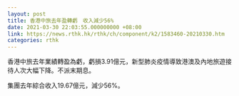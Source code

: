 ```yaml
---
layout: post
title: 香港中旅去年盈轉虧　收入減少56%
date: 2021-03-30 22:03:55.000000000 +08:00
link: https://news.rthk.hk/rthk/ch/component/k2/1583460-20210330.htm
categories: rthk
---
```


香港中旅去年業績轉盈為虧，虧損3.91億元，新型肺炎疫情導致港澳及內地旅遊接待人次大幅下降。不派末期息。

集團去年綜合收入19.67億元，減少56%。

